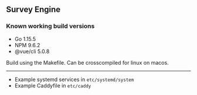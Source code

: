 ## Survey Engine

### Known working build versions

- Go 1.15.5
- NPM 9.6.2
- @vue/cli 5.0.8

Build using the Makefile.  Can be crosscompiled for linux on macos.

----

- Example systemd services in `etc/systemd/system`
- Example Caddyfile in `etc/caddy`
